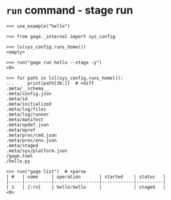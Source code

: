 # `run` command - stage run

    >>> use_example("hello")

    >>> from gage._internal import sys_config

    >>> ls(sys_config.runs_home())
    <empty>

    >>> run("gage run hello --stage -y")
    <0>

    >>> for path in lsl(sys_config.runs_home()):
    ...     print(path[36:])  # +diff
    .meta/__schema__
    .meta/config.json
    .meta/id
    .meta/initialized
    .meta/log/files
    .meta/log/runner
    .meta/manifest
    .meta/opdef.json
    .meta/opref
    .meta/proc/cmd.json
    .meta/proc/env.json
    .meta/staged
    .meta/sys/platform.json
    /gage.toml
    /hello.py

    >>> run("gage list")  # +parse
    | #   | name     | operation       | started    | status   |
    |-----|----------|-----------------|------------|----------|
    | 1   | {:rn}    | hello:hello     |            | staged   |
    <0>
